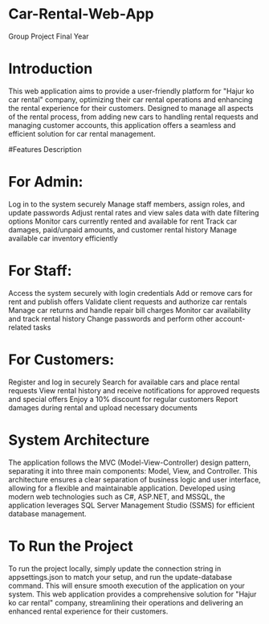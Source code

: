 # Car-Rental-Web-App
Group Project Final Year
# Introduction
This web application aims to provide a user-friendly platform for "Hajur ko car rental" company, optimizing their car rental operations and enhancing the rental experience for their customers. Designed to manage all aspects of the rental process, from adding new cars to handling rental requests and managing customer accounts, this application offers a seamless and efficient solution for car rental management.

#Features Description

# For Admin:
Log in to the system securely
Manage staff members, assign roles, and update passwords
Adjust rental rates and view sales data with date filtering options
Monitor cars currently rented and available for rent
Track car damages, paid/unpaid amounts, and customer rental history
Manage available car inventory efficiently

# For Staff:
Access the system securely with login credentials
Add or remove cars for rent and publish offers
Validate client requests and authorize car rentals
Manage car returns and handle repair bill charges
Monitor car availability and track rental history
Change passwords and perform other account-related tasks

# For Customers:
Register and log in securely
Search for available cars and place rental requests
View rental history and receive notifications for approved requests and special offers
Enjoy a 10% discount for regular customers
Report damages during rental and upload necessary documents

# System Architecture
The application follows the MVC (Model-View-Controller) design pattern, separating it into three main components: Model, View, and Controller. This architecture ensures a clear separation of business logic and user interface, allowing for a flexible and maintainable application. Developed using modern web technologies such as C#, ASP.NET, and MSSQL, the application leverages SQL Server Management Studio (SSMS) for efficient database management.

# To Run the Project
To run the project locally, simply update the connection string in appsettings.json to match your setup, and run the update-database command. This will ensure smooth execution of the application on your system.
This web application provides a comprehensive solution for "Hajur ko car rental" company, streamlining their operations and delivering an enhanced rental experience for their customers.
